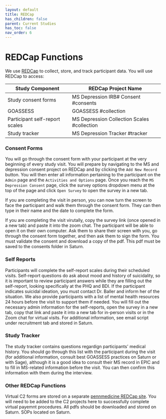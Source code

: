 ```yaml
---
layout: default
title: REDCap
has_children: false
parent: Current Studies
has_toc: false
nav_order: 6
---
```


# REDCap Functions
We use [REDCap](https://axis.med.upenn.edu/) to collect, store, and track participant data. You will use REDCap to access:

| Study Component | REDCap Project Name |
| ----------- | ----------- |
| Study consent forms | MS Depression IRB# Consent #consents |
| GOASSESS | GOASSESS #collection |
| Participant self-report scales | MS Depression Collection Scales #collection |
| Study tracker | MS Depression Tracker #tracker |

### Consent Forms
You will go through the consent form with your participant at the very beginning of every study visit. You will prepare by navigating to the MS and depression consent project on REDCap and by clicking the `Add New Record` button. You will then enter all information pertaining to the participant on the `Admin` page and the `Activities and Options` page. Once you reach the `MS Depression Consent` page, click the survey options dropdown menu at the top of the page and click `Open Survey` to open the survey in a new tab.

If you are completing the visit in person, you can now turn the screen to face the participant and walk them through the consent form. They can then type in their name and the date to complete the form. 

If you are completing the visit virutally, copy the survey link (once opened in a new tab) and paste it into the zoom chat. The participant will be able to open it on their own computer. Ask them to share their screen with you, go through the consent form together, and then ask them to sign the form. You must validate the consent and download a copy of the pdf. This pdf must be saved to the consents folder in Saturn. 

### Self Reports
Participants will complete the self-report scales during their scheduled visits. Self-report questions do ask about mood and history of suicidality, so it is important to review participant answers while they are filling out the self-report, looking specifically at the PHQ and BDI. If the participant indicates suicidal ideation, you must contact Dr. Baller and inform her of the situation. We also provide participants with a list of mental health resources 24 hours before the visit to support them if needed. You will fill out the necessary admin information for the self-reports, open the survey in a new tab, copy that link and paste it into a new tab for in-person visits or in the Zoom chat for virtual visits. For additional information, see email script under recruitment tab and stored in Saturn.

### Study Tracker
The study tracker contains questions regardign participants' medical history. You should go through this list with the participant during the visit (for additional information, consult best GOASSESS practices on Saturn or with Sage), although it is a good idea to consult their MS record in EPIC and to fill in MS-related information before the visit. You can then confirm this information with them during the interview.

### Other REDCap Functions
Virtual C2 forms are stored on a separate [pennmedicine REDCap site](https://redcap.med.upenn.edu/). You will need to be added to the C2 projects here to successfully complete virtual payemnt procedures. All pdfs should be downloaded and stored on Saturn. SOPs located on Saturn.
